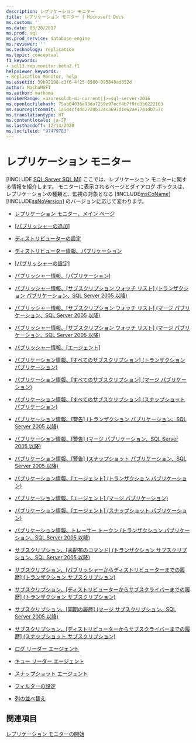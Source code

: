 ```yaml
---
description: レプリケーション モニター
title: レプリケーション モニター | Microsoft Docs
ms.custom: ''
ms.date: 03/20/2017
ms.prod: sql
ms.prod_service: database-engine
ms.reviewer: ''
ms.technology: replication
ms.topic: conceptual
f1_keywords:
- sql13.rep.monitor.beta2.f1
helpviewer_keywords:
- Replication Monitor, help
ms.assetid: 39b92198-c3f6-4f25-8560-095848ad652d
author: MashaMSFT
ms.author: mathoma
monikerRange: =azuresqldb-mi-current||>=sql-server-2016
ms.openlocfilehash: 75ab04036a93da7259e97ecf4b7f9fd3b6222163
ms.sourcegitcommit: 1a544cf4dd2720b124c3697d1e62ae7741db757c
ms.translationtype: HT
ms.contentlocale: ja-JP
ms.lasthandoff: 12/14/2020
ms.locfileid: "97479783"
---
```

# <a name="replication-monitor"></a>レプリケーション モニター
[!INCLUDE [SQL Server SQL MI](../../includes/applies-to-version/sql-asdbmi.md)]
  ここでは、レプリケーション モニターに関する情報を紹介します。 モニターに表示されるページとダイアログ ボックスは、レプリケーションの種類と、監視の対象となる [!INCLUDE[msCoName](../../includes/msconame-md.md)] [!INCLUDE[ssNoVersion](../../includes/ssnoversion-md.md)] のバージョンに応じて変わります。  
  
-   [レプリケーション モニター、メイン ページ](../../relational-databases/replication/replication-monitor-main-page.md)  
  
-   [[パブリッシャーの追加]](../../relational-databases/replication/add-publisher.md)  
  
-   [ディストリビューターの設定](../../relational-databases/replication/distributor-settings.md)  
  
-   [ディストリビューター情報、パブリケーション](../../relational-databases/replication/distributor-information-publications.md)  
  
-   [[パブリッシャーの設定]](../../relational-databases/replication/publisher-settings.md)  
  
-   [パブリッシャー情報、[パブリケーション]](../../relational-databases/replication/publisher-information-publications.md)  
  
-   [パブリッシャー情報、[サブスクリプション ウォッチ リスト] &#40;トランザクション パブリケーション、SQL Server 2005 以降&#41;](../../relational-databases/replication/publisher-information-subscription-watch-list-transactional.md)  
  
-   [パブリッシャー情報、[サブスクリプション ウォッチ リスト] &#40;マージ パブリケーション、SQL Server 2005 以降&#41;](../../relational-databases/replication/publisher-information-subscription-watch-list-merge-publication.md)  
  
-   [パブリッシャー情報、[サブスクリプション ウォッチ リスト] &#40;マージ パブリケーション、SQL Server 2005 以降&#41;](../../relational-databases/replication/publisher-information-subscription-watch-list-snapshot.md)  
  
-   [パブリッシャー情報、[エージェント]](../../relational-databases/replication/publisher-information-agents.md)  
  
-   [パブリケーション情報、[すべてのサブスクリプション] &#40;トランザクション パブリケーション&#41;](../../relational-databases/replication/publication-information-all-subscriptions-transactional-publication.md)  
  
-   [パブリケーション情報、[すべてのサブスクリプション] &#40;マージ パブリケーション&#41;](../../relational-databases/replication/publication-information-all-subscriptions-merge-publication.md)  
  
-   [パブリケーション情報、[すべてのサブスクリプション] &#40;スナップショット パブリケーション&#41;](../../relational-databases/replication/publication-information-all-subscriptions-snapshot-publication.md)  
  
-   [パブリケーション情報、[警告] &#40;トランザクション パブリケーション、SQL Server 2005 以降&#41;](../../relational-databases/replication/publication-information-warnings-transactional-publication.md)  
  
-   [パブリケーション情報、[警告] &#40;マージ パブリケーション、SQL Server 2005 以降&#41;](../../relational-databases/replication/publication-information-warnings-merge-publication-sql-server-2005-and-later.md)  
  
-   [パブリケーション情報、[警告] &#40;スナップショット パブリケーション、SQL Server 2005 以降&#41;](../../relational-databases/replication/publication-information-warnings-snapshot-publication-sql-server-2005-and-later.md)  
  
-   [パブリケーション情報、[エージェント] &#40;トランザクション パブリケーション&#41;](../../relational-databases/replication/publication-information-agents-transactional-publication.md)  
  
-   [パブリケーション情報、[エージェント] &#40;マージ パブリケーション&#41;](../../relational-databases/replication/publication-information-agents-merge-publication.md)    
-   [パブリケーション情報、[エージェント] &#40;スナップショット パブリケーション&#41;](../../relational-databases/replication/publication-information-agents-snapshot-publication.md)  
  
-   [パブリケーション情報、トレーサー トークン &#40;トランザクション パブリケーション、SQL Server 2005 以降&#41;](../../relational-databases/replication/publication-information-tracer-tokens-sql-server-2005-and-later.md)  
  
-   [サブスクリプション、[未配布のコマンド] &#40;トランザクション サブスクリプション、SQL Server 2005 以降&#41;](../../relational-databases/replication/subscription-undistributed-commands-transactional-subscription.md)  
  
-   [サブスクリプション、[パブリッシャーからディストリビューターまでの履歴] &#40;トランザクション サブスクリプション&#41;](../../relational-databases/replication/subscription-publisher-to-distributor-history-transactional-subscription.md)  
  
-   [サブスクリプション、[ディストリビューターからサブスクライバーまでの履歴] &#40;トランザクション サブスクリプション&#41;](../../relational-databases/replication/subscription-distributor-to-subscriber-history-transactional-subscription.md)  
  
-   [サブスクリプション、[同期の履歴] &#40;マージ サブスクリプション、SQL Server 2005 以降&#41;](../../relational-databases/replication/subscription-synchronization-history.md)  
  
-   [サブスクリプション、[ディストリビューターからサブスクライバーまでの履歴] &#40;スナップショット サブスクリプション&#41;](../../relational-databases/replication/subscription-distributor-to-subscriber-history-snapshot-subscription.md)  
  
-   [ログ リーダー エージェント](../../relational-databases/replication/log-reader-agent.md)  
  
-   [キュー リーダー エージェント](../../relational-databases/replication/queue-reader-agent.md)  
  
-   [スナップショット エージェント](../../relational-databases/replication/snapshot-agent.md)  
  
-   [フィルターの設定](../../relational-databases/replication/filter-settings.md)  
  
-   [列の並べ替え](../../relational-databases/replication/sort-columns.md)  
  
## <a name="see-also"></a>関連項目  
 [レプリケーション モニターの開始](../../relational-databases/replication/monitor/start-the-replication-monitor.md)   

  
  
